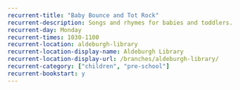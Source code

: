 ```yaml
---
recurrent-title: "Baby Bounce and Tot Rock"
recurrent-description: Songs and rhymes for babies and toddlers.
recurrent-day: Monday
recurrent-times: 1030-1100
recurrent-location: aldeburgh-library
recurrent-location-display-name: Aldeburgh Library
recurrent-location-display-url: /branches/aldeburgh-library/
recurrent-category: ["children", "pre-school"]
recurrent-bookstart: y
---
```

